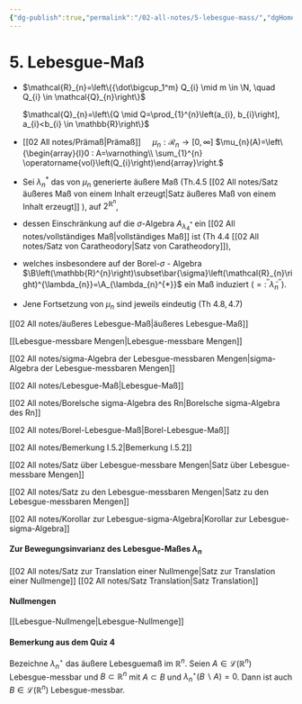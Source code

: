 ```yaml
---
{"dg-publish":true,"permalink":"/02-all-notes/5-lebesgue-mass/","dgHomeLink":true,"dgPassFrontmatter":false}
---
```


# 5. Lebesgue-Maß
- $\mathcal{R}_{n}=\left\{{\dot\bigcup_1^m} Q_{i} \mid m \in \N, \quad Q_{i} \in \mathcal{Q}_{n}\right\}$

	$\mathcal{Q}_{n}=\left\{Q \mid Q=\prod_{1}^{n}\left(a_{i}, b_{i}\right], a_{i}<b_{i} \in \mathbb{R}\right\}$

- [[02 All notes/Prämaß|Prämaß]] $\quad \mu_{n}: \mathcal R_{n} \longrightarrow[0, \infty]$
	$\mu_{n}(A)=\left\{\begin{array}{l}0 : A=\varnothing\\ \sum_{1}^{n} \operatorname{vol}\left(Q_{i}\right)\end{array}\right.$

- Sei $\lambda_{n}^{*}$ das von $\mu_{n}$ generierte äußere Maß (Th.4.5 [[02 All notes/Satz äußeres Maß von einem Inhalt erzeugt|Satz äußeres Maß von einem Inhalt erzeugt]] ), auf $2^{\mathbb{R}^{n}}$, 
- dessen Einschränkung auf die $\sigma$-Algebra $A_{\lambda_{4}^{*}}$ ein [[02 All notes/vollständiges Maß|vollständiges Maß]] ist (Th 4.4 [[02 All notes/Satz von Caratheodory|Satz von Caratheodory]]), 
- welches insbesondere auf der Borel-$\sigma$ - Algebra $\B\left(\mathbb{R}^{n}\right)\subset\bar{\sigma}\left(\mathcal{R}_{n}\right)^{\lambda_{n}}=\A_{\lambda_{n}^{*}}$ ein Maß induziert $\left(=: ^{\prime \prime} \tilde{\lambda}_{n}^{\prime \prime}\right)$.

- Jene Fortsetzung von $\mu_{n}$ sind jeweils eindeutig (Th $4.8,4.7$)

[[02 All notes/äußeres Lebesgue-Maß|äußeres Lebesgue-Maß]]

[[Lebesgue-messbare Mengen|Lebesgue-messbare Mengen]]

 [[02 All notes/sigma-Algebra der Lebesgue-messbaren Mengen|sigma-Algebra der Lebesgue-messbaren Mengen]]

[[02 All notes/Lebesgue-Maß|Lebesgue-Maß]]

[[02 All notes/Borelsche sigma-Algebra des Rn|Borelsche sigma-Algebra des Rn]]

[[02 All notes/Borel-Lebesgue-Maß|Borel-Lebesgue-Maß]]

[[02 All notes/Bemerkung I.5.2|Bemerkung I.5.2]]

[[02 All notes/Satz über Lebesgue-messbare Mengen|Satz über Lebesgue-messbare Mengen]]

[[02 All notes/Satz zu den Lebesgue-messbaren Mengen|Satz zu den Lebesgue-messbaren Mengen]]

[[02 All notes/Korollar zur Lebesgue-sigma-Algebra|Korollar zur Lebesgue-sigma-Algebra]]

#### Zur Bewegungsinvarianz des Lebesgue-Maßes $\lambda_n$
[[02 All notes/Satz zur Translation einer Nullmenge|Satz zur Translation einer Nullmenge]]
[[02 All notes/Satz Translation|Satz Translation]]

#### Nullmengen
[[Lebesgue-Nullmenge|Lebesgue-Nullmenge]]

#### Bemerkung aus dem Quiz 4
Bezeichne $\lambda_{n}^{\star}$ das äußere Lebesguemaß im $\mathbb{R}^{n}$.
Seien $A \in \mathscr{L}\left(\mathbb{R}^{n}\right)$ Lebesgue-messbar und $B \subset \mathbb{R}^{n}$ mit $A \subset B$ und $\lambda_{n}^{\star}(B \backslash A)=0$.
Dann ist auch $B \in \mathscr{L}\left(\mathbb{R}^{n}\right)$ Lebesgue-messbar.
